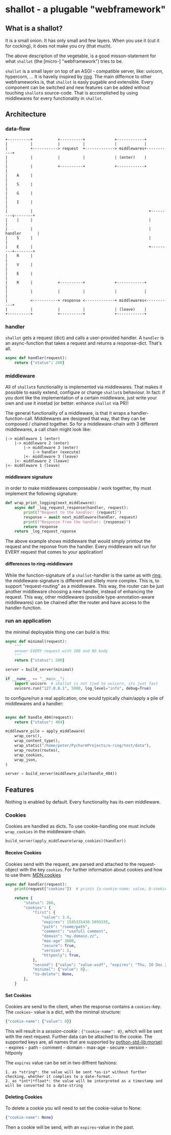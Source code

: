 # shallot - a plugable "webframework"

## What is a shallot?

It is a small onion. It has only small and few layers. When you use it (cut it for cocking), it does not make 
you cry (that much).

The above description of the vegetable, is a good misson-statement for what `shallot` (the [micro-] "webframework") tries to be. 

`shallot` is a small layer on top of an ASGI - compatible server, like: uvicorn, hypercorn, ... It is haveliy inspired 
by [ring](https://github.com/ring-clojure/ring). The main differnce to other webframeworks is, that `shallot` is easly pugable and extensible. Every component can be switched and new features can be added without touching `shallot`s source-code. That is accomplished by using middlewares for every functionality in `shallot`.

## Architecture

### data-flow

```
+----------+           +----------+             +------------+
|          |           |          |             |            |
|          +-----------> request  +-------------> middlewares+-----------+
|          |           |          |             | (enter)    |           |
|          |           +----------+             +------------+           |
|    A     |                                                             |
|    S     |                                                             |
|    G     |                                                             |
|    I     |                                                             |
|          |                                                   +---------v--------+
|    |     |                                                   |                  |
|          |                                                   |    handler       |
|    S     |                                                   |                  |
|    E     |                                                   +---------+--------+
|    R     |                                                             |
|    V     |                                                             |
|    E     |                                                             |
|    R     |           +----------+             +------------+           |
|          |           |          |             |            |           |
|          <-----------+ response <-------------+ middlewares<-----------+
|          |           |          |             | (leave)    |
+----------+           +----------+             +------------+
```

### handler

`shallot` gets a request (dict) and calls a user-provided handler. A `handler` is an async-function that takes a request and returns a response-dict. That's all.  

```python
async def handler(request):
    return {"status": 200}
```

### middleware

All of `shallot`s functionality is implemented via middlewares. That makes it possible to easily extend, configure or change `shallot`s behaviour. In fact: if you dont like the implementation of a certain middleware, just write your own and use it insetad (or better: enhance `shallot` via PR)!

The general functionality of a middleware, is that it wraps a handler-function-call. Middlewares are designed that way, that they can be composed / chained together. So for a middleware-chain with 3 different middlewares, a call chain might look like:

```
|-> middleware 1 (enter)
    |-> middleware 2 (enter)
        |-> middleware 3 (enter)
            |-> handler (execute)
        |<- middleware 3 (leave)
    |<- middleware 2 (leave)
|<- middleware 1 (leave)
```

#### middleware signature

in order to make middlewares composeable / work together, thy must implement the following signature:

```python
def wrap_print_logging(next_middleware):
    async def _log_request_response(handler, request):
        print(f"Request to the handler: {request}")
        response = await next_middleware(handler, request)
        print(f"Response from the handler: {response}")
        return response
    return _log_request_reponse
```

The above example shows middleware that would simply printout the request and the reponse from the handler. Every middleware will run for EVERY request that comes to your application!


#### differences to ring-middleware
While the function-signature of a `shallot`-handler is the same as with [ring](https://github.com/ring-clojure/ring), the middleware-signature is different and slitely more complex. This is, to support "request-routing" as a middleware. This way, the router can be just another middleware choosing a new handler, instead of enhancing the request. This way, other middlewares (possible type-annotation-aware middlewares) can be chained after the router and have access to the handler-function. 

### run an application

the minimal deployable thing one can build is this:

```python
async def minimal(request):
    """
    answer EVERY request with 200 and NO body 
    """
    return {"status": 200}

server = build_server(minimal)

if __name__ == "__main__":
    import uvicorn  # shallot is not tied to uvicorn, its just fast
    uvicorn.run("127.0.0.1", 5000, log_level="info", debug=True)
```

to configure/run a real application, one would typically chain/apply a pile of middlewares and a handler:

```python

async def handle_404(request):
    return {"status": 404}

middleware_pile = apply_middleware(
    wrap_cors(),
    wrap_content_type(),
    wrap_static("/home/peter/PycharmProjects/a-ring/test/data"),
    wrap_routes(routes),
    wrap_cookies,
    wrap_json,
)

server = build_server(middlewre_pile(handle_404))
```

## Features

Nothing is enabled by default. Every functionality has its own middleware.  

### Cookies

Cookies are handled as dicts. To use cookie-handling one must include `wrap_cookies` in the middleware-chain.

```python
build_server(apply_middleware(wrap_cookies)(handler))
```

#### Receive Cookies

Cookies send with the request, are parsed and attached to the request-object with the key `cookies`. For further information about cookies and how to use them: [MDN:cookies](https://developer.mozilla.org/en-US/docs/Web/HTTP/Cookies)

```python
async def handler(request):
    print(request["cookies"])  # prints {a-cookie-name: value, b-cookie-name: value}

    return {
        "status": 200, 
        "cookies": {
            "first": {
                "value": 3.4,
                "expires": 1545335438.5059335,
                "path": "/some/path",
                "comment": "usefull comment",
                "domain": "my.domain.zz",
                "max-age" 3600,
                "secure": True,
                "version": 2,
                "httponly": True,
            },
            "second": {"value": "value-asdf", "expires": "Thu, 20 Dec 2018 19:50:38 GMT"},
            "minimal": {"value": 0}.
            "to-delete": None,
        },
    }
```

#### Set Cookies

Cookies are send to the client, when the response contains a `cookies`-key. The `cookies`- value is a dict, with the minimal structure:
```python
{"cookie-name": {"value": 0}}
```

This will result in a *session-cookie* : `{"cookie-name": 0}`, which will be sent with the next request. Further data can be attached to the cookie. The supported keys are, all names that are supported by [python-std-lib:morsel]("https://docs.python.org/3/library/http.cookies.html#http.cookies.Morsel"):
    - expires
    - path
    - comment
    - domain
    - max-age
    - secure
    - version
    - httponly

The `expires` value can be set in two diffrent fashions: 

    1. as *string*: the value will be sent *as-is* without further checking, whether it complies to a date-format.
    2. as *int*|*float*: the value will be interpreted as a timestamp and will be converted to a date-string

#### Deleting Cookies

To delete a cookie you will need to set the cookie-value to None:

```python
{"cookie-name": None}
```
Then a cookie will be send, with an `expires`-value in the past.





